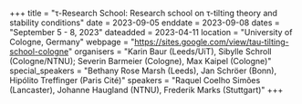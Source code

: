 +++
title = "τ-Research School: Research school on τ-tilting theory and stability conditions"
date = 2023-09-05
enddate = 2023-09-08
dates = "September 5 - 8, 2023"
dateadded = 2023-04-11
location = "University of Cologne, Germany"
webpage = "https://sites.google.com/view/tau-tilting-school-cologne"
organisers = "Karin Baur (Leeds/UiT), Sibylle Schroll (Cologne/NTNU); Severin Barmeier (Cologne), Max Kaipel (Cologne)"
special_speakers = "Bethany Rose Marsh (Leeds), Jan Schröer (Bonn), Hipólito Treffinger (Paris Cité)"
speakers = "Raquel Coelho Simões (Lancaster), Johanne Haugland (NTNU), Frederik Marks (Stuttgart)"
+++
